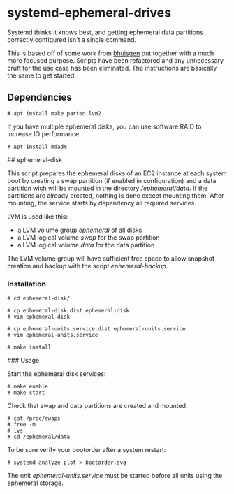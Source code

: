 # systemd-ephemeral-drives

Systemd thinks it knows best, and getting ephemeral data partitions correctly configured isn't a single command.

This is based off of some work from [bhuisgen](https://github.com/bhuisgen/ephemeral-scripts) put together with a much more focused purpose.
Scripts have been refactored and any unnecessary cruft for the use case has been eliminated.
The instructions are basically the same to get started.

## Dependencies

    # apt install make parted lvm2

If you have multiple ephemeral disks, you can use software RAID to increase IO performance:

    # apt install mdadm

## ephemeral-disk

This script prepares the ephemeral disks of an EC2 instance at each system boot by creating a swap partition (if enabled in configuration) and a data partition wich will be mounted in the directory */ephemeral/data*. If the partitions are already created, nothing is done except mounting them. After mounting, the service starts by dependency all required services.

LVM is used like this:
* a LVM volume group *ephemeral* of all disks
* a LVM logical volume *swap* for the swap partition
* a LVM logical volume *data* for the data partition

The LVM volume group will have sufficient free space to allow snapshot creation and backup with the script *ephemeral-backup*.

### Installation

    # cd ephemeral-disk/

    # cp ephemeral-disk.dist ephemeral-disk
    # vim ephemeral-disk

    # cp ephemeral-units.service.dist ephemeral-units.service
    # vim ephemeral-units.service

    # make install

### Usage

Start the ephemeral disk services:

    # make enable
    # make start

Check that swap and data partitions are created and mounted:

    # cat /proc/swaps
    # free -m
    # lvs
    # cd /ephemeral/data

To be sure verify your bootorder after a system restart:

    # systemd-analyze plot > bootorder.svg

The unit *ephemeral-units.service* must be started before all units using the ephemeral storage.



